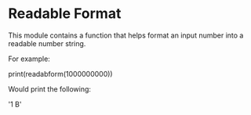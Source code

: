 # Readable Format

This module contains a function that helps format an input number into a readable number string.

For example:

print(readabform(1000000000))

Would print the following:

'1 B'
